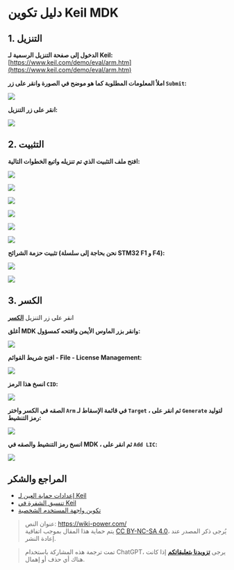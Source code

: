 # دليل تكوين Keil MDK

## 1. التنزيل

**الدخول إلى صفحة التنزيل الرسمية لـ Keil:** [https://www.keil.com/demo/eval/arm.htm](https://www.keil.com/demo/eval/arm.htm)

**املأ المعلومات المطلوبة كما هو موضح في الصورة وانقر على زر `Submit`:**

![](https://wiki-media-1253965369.cos.ap-guangzhou.myqcloud.com/img/UTOOLS1564402348383.png)

**انقر على زر التنزيل:**

![](https://wiki-media-1253965369.cos.ap-guangzhou.myqcloud.com/img/UTOOLS1564402469518.png)

## 2. التثبيت

**افتح ملف التثبيت الذي تم تنزيله واتبع الخطوات التالية:**

![](https://wiki-media-1253965369.cos.ap-guangzhou.myqcloud.com/img/UTOOLS1564405005991.png)

![](https://wiki-media-1253965369.cos.ap-guangzhou.myqcloud.com/img/UTOOLS1564405034468.png)

![](https://wiki-media-1253965369.cos.ap-guangzhou.myqcloud.com/img/UTOOLS1564405123578.png)

![](https://wiki-media-1253965369.cos.ap-guangzhou.myqcloud.com/img/UTOOLS1564405166784.png)

![](https://wiki-media-1253965369.cos.ap-guangzhou.myqcloud.com/img/UTOOLS1564405201092.png)

![](https://wiki-media-1253965369.cos.ap-guangzhou.myqcloud.com/img/UTOOLS1564405260737.png)

**تثبيت حزمة الشرائح (نحن بحاجة إلى سلسلة STM32 F1 و F4):**

![](https://wiki-media-1253965369.cos.ap-guangzhou.myqcloud.com/img/UTOOLS1564405574756.png)

![](https://wiki-media-1253965369.cos.ap-guangzhou.myqcloud.com/img/UTOOLS1564405648731.png)

## 3. الكسر

انقر على زر التنزيل [**الكسر**](https://github.com/linyuxuanlin/File-host/blob/main/software/KEIL_Lic.exe)

**أغلق MDK وانقر بزر الماوس الأيمن وافتحه كمسؤول:**

![](https://wiki-media-1253965369.cos.ap-guangzhou.myqcloud.com/img/UTOOLS1564406135091.png)

**افتح شريط القوائم - File - License Management:**

![](https://wiki-media-1253965369.cos.ap-guangzhou.myqcloud.com/img/UTOOLS1564406171844.png)

**انسخ هذا الرمز `CID`:**

![](https://wiki-media-1253965369.cos.ap-guangzhou.myqcloud.com/img/UTOOLS1564406230209.png)

**الصقه في الكسر واختر `Arm` في قائمة الإسقاط لـ `Target` ، ثم انقر على `Generate` لتوليد رمز التنشيط:**

![](https://wiki-media-1253965369.cos.ap-guangzhou.myqcloud.com/img/UTOOLS1564406292113.png)

**انسخ رمز التنشيط والصقه في MDK ، ثم انقر على `Add LIC`:**

![](https://wiki-media-1253965369.cos.ap-guangzhou.myqcloud.com/img/UTOOLS1564406431978.png)

## المراجع والشكر

- [إعدادات حماية العين لـ Keil](https://blog.csdn.net/w5862338/article/details/50984536)
- [تنسيق الشفرة في Keil](https://blog.csdn.net/sudaroot/article/details/88095269)
- [تكوين واجهة المستخدم الشخصية](https://github.com/linyuxuanlin/File-host/blob/main/software-development/global.prop)

> عنوان النص: <https://wiki-power.com/>  
> يتم حماية هذا المقال بموجب اتفاقية [CC BY-NC-SA 4.0](https://creativecommons.org/licenses/by/4.0/deed.zh)، يُرجى ذكر المصدر عند إعادة النشر.

> تمت ترجمة هذه المشاركة باستخدام ChatGPT، يرجى [**تزويدنا بتعليقاتكم**](https://github.com/linyuxuanlin/Wiki_MkDocs/issues/new) إذا كانت هناك أي حذف أو إهمال.
